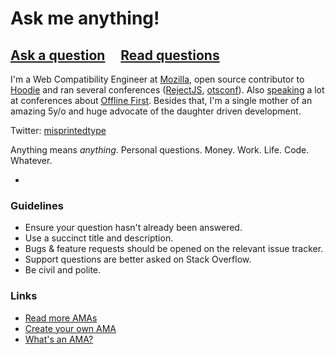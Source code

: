 # Ask me anything!

## [Ask a question](../../issues/new) &nbsp;&nbsp;&nbsp; [Read questions](../../issues?q=is%3Aissue+is%3Aclosed+sort%3Aupdated-desc)

I'm a Web Compatibility Engineer at [Mozilla](https://www.mozilla.org/), open source contributor to [Hoodie](https://twitter.com/hoodiehq) and ran several conferences ([RejectJS](http://rejectjs.org/), [otsconf](https://otsconf.com)). 
Also [speaking](https://www.youtube.com/watch?v=ZsMS_sviJs0) a lot at conferences about [Offline First](http://offlinefirst.org/). Besides that, I'm a single mother of an amazing 5y/o and huge advocate of the daughter driven development. 

Twitter: [misprintedtype](https://twitter.com/misprintedtype)

Anything means *anything*. Personal questions. Money. Work. Life. Code. Whatever.

-

### Guidelines

- Ensure your question hasn't already been answered.
- Use a succinct title and description.
- Bugs & feature requests should be opened on the relevant issue tracker.
- Support questions are better asked on Stack Overflow.
- Be civil and polite.

### Links

- [Read more AMAs](https://github.com/sindresorhus/amas)
- [Create your own AMA](https://github.com/sindresorhus/amas/blob/master/create-ama.md)
- [What's an AMA?](https://en.wikipedia.org/wiki/Reddit#IAmA_and_AMA)
